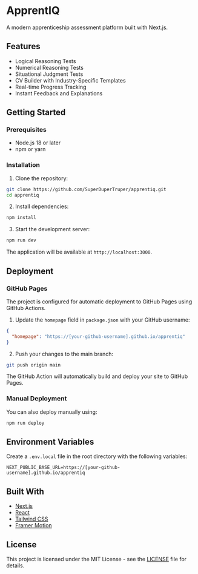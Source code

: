 # ApprentIQ

A modern apprenticeship assessment platform built with Next.js.

## Features

- Logical Reasoning Tests
- Numerical Reasoning Tests
- Situational Judgment Tests
- CV Builder with Industry-Specific Templates
- Real-time Progress Tracking
- Instant Feedback and Explanations

## Getting Started

### Prerequisites

- Node.js 18 or later
- npm or yarn

### Installation

1. Clone the repository:
```bash
git clone https://github.com/SuperDuperTruper/apprentiq.git
cd apprentiq
```

2. Install dependencies:
```bash
npm install
```

3. Start the development server:
```bash
npm run dev
```

The application will be available at `http://localhost:3000`.

## Deployment

### GitHub Pages

The project is configured for automatic deployment to GitHub Pages using GitHub Actions.

1. Update the `homepage` field in `package.json` with your GitHub username:
```json
{
  "homepage": "https://[your-github-username].github.io/apprentiq"
}
```

2. Push your changes to the main branch:
```bash
git push origin main
```

The GitHub Action will automatically build and deploy your site to GitHub Pages.

### Manual Deployment

You can also deploy manually using:

```bash
npm run deploy
```

## Environment Variables

Create a `.env.local` file in the root directory with the following variables:

```env
NEXT_PUBLIC_BASE_URL=https://[your-github-username].github.io/apprentiq
```

## Built With

- [Next.js](https://nextjs.org/)
- [React](https://reactjs.org/)
- [Tailwind CSS](https://tailwindcss.com/)
- [Framer Motion](https://www.framer.com/motion/)

## License

This project is licensed under the MIT License - see the [LICENSE](LICENSE) file for details. 